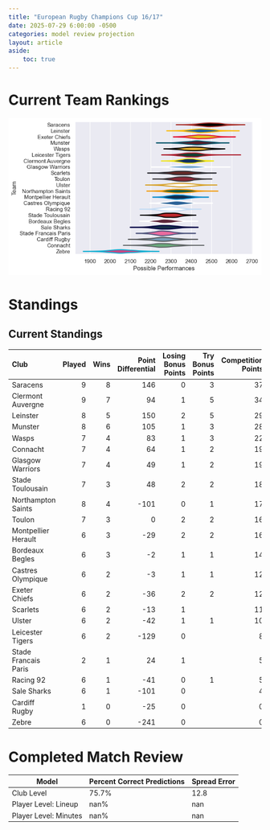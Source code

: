 ```yaml
---  
title: "European Rugby Champions Cup 16/17"  
date: 2025-07-29 6:00:00 -0500  
categories: model review projection  
layout: article  
aside:  
    toc: true  
---
```

# Current Team Rankings


![Club Rankings](plots/rankings_European_Rugby_Champions_Cup_1617.png)
# Standings

## Current Standings


| Club                 |   Played |   Wins |   Point Differential |   Losing Bonus Points |   Try Bonus Points |   Competition Points |
|:---------------------|---------:|-------:|---------------------:|----------------------:|-------------------:|---------------------:|
| Saracens             |        9 |      8 |                  146 |                     0 |                  3 |                   37 |
| Clermont Auvergne    |        9 |      7 |                   94 |                     1 |                  5 |                   34 |
| Leinster             |        8 |      5 |                  150 |                     2 |                  5 |                   29 |
| Munster              |        8 |      6 |                  105 |                     1 |                  3 |                   28 |
| Wasps                |        7 |      4 |                   83 |                     1 |                  3 |                   22 |
| Connacht             |        7 |      4 |                   64 |                     1 |                  2 |                   19 |
| Glasgow Warriors     |        7 |      4 |                   49 |                     1 |                  2 |                   19 |
| Stade Toulousain     |        7 |      3 |                   48 |                     2 |                  2 |                   18 |
| Northampton Saints   |        8 |      4 |                 -101 |                     0 |                  1 |                   17 |
| Toulon               |        7 |      3 |                    0 |                     2 |                  2 |                   16 |
| Montpellier Herault  |        6 |      3 |                  -29 |                     2 |                  2 |                   16 |
| Bordeaux Begles      |        6 |      3 |                   -2 |                     1 |                  1 |                   14 |
| Castres Olympique    |        6 |      2 |                   -3 |                     1 |                  1 |                   12 |
| Exeter Chiefs        |        6 |      2 |                  -36 |                     2 |                  2 |                   12 |
| Scarlets             |        6 |      2 |                  -13 |                     1 |                    |                   11 |
| Ulster               |        6 |      2 |                  -42 |                     1 |                  1 |                   10 |
| Leicester Tigers     |        6 |      2 |                 -129 |                     0 |                    |                    8 |
| Stade Francais Paris |        2 |      1 |                   24 |                     1 |                    |                    5 |
| Racing 92            |        6 |      1 |                  -41 |                     0 |                  1 |                    5 |
| Sale Sharks          |        6 |      1 |                 -101 |                     0 |                    |                    4 |
| Cardiff Rugby        |        1 |      0 |                  -25 |                     0 |                    |                    0 |
| Zebre                |        6 |      0 |                 -241 |                     0 |                    |                    0 |



# Completed Match Review


| Model | Percent Correct Predictions | Spread Error |
| ------ | ------ | ------ |
| Club Level | 75.7% | 12.8 |
| Player Level: Lineup | nan% | nan |
| Player Level: Minutes | nan% | nan |

